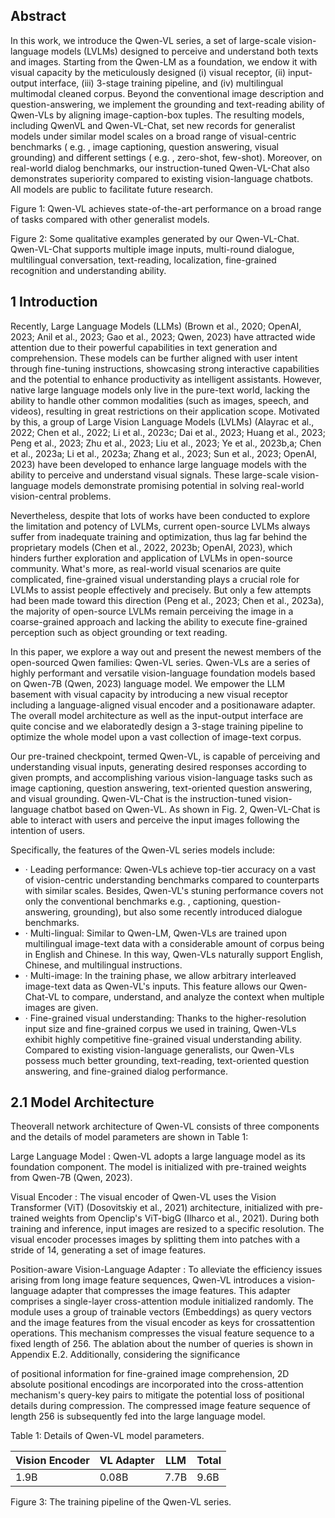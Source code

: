 ## Abstract

In this work, we introduce the Qwen-VL series, a set of large-scale vision-language models (LVLMs) designed to perceive and understand both texts and images. Starting from the Qwen-LM as a foundation, we endow it with visual capacity by the meticulously designed (i) visual receptor, (ii) input-output interface, (iii) 3-stage training pipeline, and (iv) multilingual multimodal cleaned corpus. Beyond the conventional image description and question-answering, we implement the grounding and text-reading ability of Qwen-VLs by aligning image-caption-box tuples. The resulting models, including QwenVL and Qwen-VL-Chat, set new records for generalist models under similar model scales on a broad range of visual-centric benchmarks ( e.g. , image captioning, question answering, visual grounding) and different settings ( e.g. , zero-shot, few-shot). Moreover, on real-world dialog benchmarks, our instruction-tuned Qwen-VL-Chat also demonstrates superiority compared to existing vision-language chatbots. All models are public to facilitate future research.

Figure 1: Qwen-VL achieves state-of-the-art performance on a broad range of tasks compared with other generalist models.

<!-- image -->

<!-- image -->

<!-- image -->

<!-- image -->

Figure 2: Some qualitative examples generated by our Qwen-VL-Chat. Qwen-VL-Chat supports multiple image inputs, multi-round dialogue, multilingual conversation, text-reading, localization, fine-grained recognition and understanding ability.

<!-- image -->

## 1 Introduction

Recently, Large Language Models (LLMs) (Brown et al., 2020; OpenAI, 2023; Anil et al., 2023; Gao et al., 2023; Qwen, 2023) have attracted wide attention due to their powerful capabilities in text generation and comprehension. These models can be further aligned with user intent through fine-tuning instructions, showcasing strong interactive capabilities and the potential to enhance productivity as intelligent assistants. However, native large language models only live in the pure-text world, lacking the ability to handle other common modalities (such as images, speech, and videos), resulting in great restrictions on their application scope. Motivated by this, a group of Large Vision Language Models (LVLMs) (Alayrac et al., 2022; Chen et al., 2022; Li et al., 2023c; Dai et al., 2023; Huang et al., 2023; Peng et al., 2023; Zhu et al., 2023; Liu et al., 2023; Ye et al., 2023b,a; Chen et al., 2023a; Li et al., 2023a; Zhang et al., 2023; Sun et al., 2023; OpenAI, 2023) have been developed to enhance large language models with the ability to perceive and understand visual signals. These large-scale vision-language models demonstrate promising potential in solving real-world vision-central problems.

Nevertheless, despite that lots of works have been conducted to explore the limitation and potency of LVLMs, current open-source LVLMs always suffer from inadequate training and optimization, thus lag far behind the proprietary models (Chen et al., 2022, 2023b; OpenAI, 2023), which hinders further exploration and application of LVLMs in open-source community. What's more, as real-world visual scenarios are quite complicated, fine-grained visual understanding plays a crucial role for LVLMs to assist people effectively and precisely. But only a few attempts had been made toward this direction (Peng et al., 2023; Chen et al., 2023a), the majority of open-source LVLMs remain perceiving the image in a coarse-grained approach and lacking the ability to execute fine-grained perception such as object grounding or text reading.

<!-- image -->

In this paper, we explore a way out and present the newest members of the open-sourced Qwen families: Qwen-VL series. Qwen-VLs are a series of highly performant and versatile vision-language foundation models based on Qwen-7B (Qwen, 2023) language model. We empower the LLM basement with visual capacity by introducing a new visual receptor including a language-aligned visual encoder and a positionaware adapter. The overall model architecture as well as the input-output interface are quite concise and we elaboratedly design a 3-stage training pipeline to optimize the whole model upon a vast collection of image-text corpus.

Our pre-trained checkpoint, termed Qwen-VL, is capable of perceiving and understanding visual inputs, generating desired responses according to given prompts, and accomplishing various vision-language tasks such as image captioning, question answering, text-oriented question answering, and visual grounding. Qwen-VL-Chat is the instruction-tuned vision-language chatbot based on Qwen-VL. As shown in Fig. 2, Qwen-VL-Chat is able to interact with users and perceive the input images following the intention of users.

Specifically, the features of the Qwen-VL series models include:

- · Leading performance: Qwen-VLs achieve top-tier accuracy on a vast of vision-centric understanding benchmarks compared to counterparts with similar scales. Besides, Qwen-VL's stuning performance covers not only the conventional benchmarks e.g. , captioning, question-answering, grounding), but also some recently introduced dialogue benchmarks.
- · Multi-lingual: Similar to Qwen-LM, Qwen-VLs are trained upon multilingual image-text data with a considerable amount of corpus being in English and Chinese. In this way, Qwen-VLs naturally support English, Chinese, and multilingual instructions.
- · Multi-image: In the training phase, we allow arbitrary interleaved image-text data as Qwen-VL's inputs. This feature allows our Qwen-Chat-VL to compare, understand, and analyze the context when multiple images are given.
- · Fine-grained visual understanding: Thanks to the higher-resolution input size and fine-grained corpus we used in training, Qwen-VLs exhibit highly competitive fine-grained visual understanding ability. Compared to existing vision-language generalists, our Qwen-VLs possess much better grounding, text-reading, text-oriented question answering, and fine-grained dialog performance.

## 2.1 Model Architecture

Theoverall network architecture of Qwen-VL consists of three components and the details of model parameters are shown in Table 1:

Large Language Model : Qwen-VL adopts a large language model as its foundation component. The model is initialized with pre-trained weights from Qwen-7B (Qwen, 2023).

Visual Encoder : The visual encoder of Qwen-VL uses the Vision Transformer (ViT) (Dosovitskiy et al., 2021) architecture, initialized with pre-trained weights from Openclip's ViT-bigG (Ilharco et al., 2021). During both training and inference, input images are resized to a specific resolution. The visual encoder processes images by splitting them into patches with a stride of 14, generating a set of image features.

Position-aware Vision-Language Adapter : To alleviate the efficiency issues arising from long image feature sequences, Qwen-VL introduces a vision-language adapter that compresses the image features. This adapter comprises a single-layer cross-attention module initialized randomly. The module uses a group of trainable vectors (Embeddings) as query vectors and the image features from the visual encoder as keys for crossattention operations. This mechanism compresses the visual feature sequence to a fixed length of 256. The ablation about the number of queries is shown in Appendix E.2. Additionally, considering the significance

of positional information for fine-grained image comprehension, 2D absolute positional encodings are incorporated into the cross-attention mechanism's query-key pairs to mitigate the potential loss of positional details during compression. The compressed image feature sequence of length 256 is subsequently fed into the large language model.

Table 1: Details of Qwen-VL model parameters.

| Vision Encoder   | VL Adapter   | LLM   | Total   |
|------------------|--------------|-------|---------|
| 1.9B             | 0.08B        | 7.7B  | 9.6B    |

Figure 3: The training pipeline of the Qwen-VL series.

<!-- image -->


